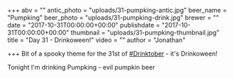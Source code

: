 +++
abv = ""
antic_photo = "uploads/31-pumpking-antic.jpg"
beer_name = "Pumpking"
beer_photo = "uploads/31-pumpking-drink.jpg"
brewer = ""
date = "2017-10-31T00:00:00+00:00"
publishdate = "2017-10-31T00:00:00+00:00"
thumbnail = "uploads/31-pumpking-thumbnail.jpg"
title = "Day 31 - Drinkoween!"
video = ""
author = "Jonathan"

+++
Bit of a spooky theme for the 31st of [#Drinktober](https://www.facebook.com/hashtag/drinktober?epa=HASHTAG) - it's Drinkoween!  
  
Tonight I'm drinking Pumpking - evil pumpkin beer